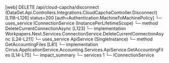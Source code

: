 [web] DELETE /api/cloud-capcha/disconnect  (DataGet.Api.Controllers.Integrations.CloudCapchaController.Disconnect)  [L118–L126] status=200 [auth=Authentication.MachineToMachinePolicy]
  └─ uses_service IConnectionService (InstancePerLifetimeScope)
    └─ method DeleteCurrentConnectionAsync [L123]
      └─ implementation Workpapers.Next.Services.ConnectionService.DeleteCurrentConnectionAsync [L24-L211]
        └─ uses_service ApiService (SingleInstance)
          └─ method GetAccountingFiles [L81]
            └─ implementation Cirrus.ApplicationService.Accounting.Services.ApiService.GetAccountingFiles [L14-L75]
  └─ impact_summary
    └─ services 1
      └─ IConnectionService


